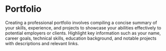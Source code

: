 # Portfolio
Creating a professional portfolio involves compiling a concise summary of your skills, experience, and projects to showcase your abilities effectively to potential employers or clients. Highlight key information such as your name, career goals, technical skills, education background, and notable projects with descriptions and relevant links. 
